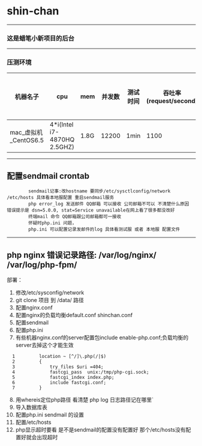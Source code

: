 # shin-chan
---
### 这是蜡笔小新项目的后台
---
### 压测环境
机器名子 | cpu | mem | 并发数 | 测试时间 |吞吐率(request/second) | 并发请求平均耗时(ms)| 
--- | --- |--- | --- | --- | --- | ---
mac_虚拟机_CentOS6.5|4*i(Intel i7-4870HQ 2.5GHZ)| 1.8G | 12200 | 1min | 1100 | 0.962
---
配置sendmail crontab 
---
```
        sendmail记事:改hostname 要同步/etc/sysctlconfig/network /etc/hosts 具体看本地服配置 重启sendmail服务
        php error_log 发送邮件 QQ邮箱 可以接收 公司邮箱不可以 不清楚什么原因 错误提示是 dsn=5.0.0, stat=Service unavailable在网上看了很多都没改好
        终端mail 命令 QQ邮箱跟公司邮箱都可一接收
        怀疑时php.ini 问题，  
        php.ini 可以配置记录发邮件的log 具体看测试服 或者 本地服 配置文件
```
---
php nginx 错误记录路径:
/var/log/nginx/
/var/log/php-fpm/
---
部署：
1. 修改/etc/sysconfig/network
2. git clone 项目 到 /data/ 路径
3. 配置nginx.conf
4. 配置nginx的负载均衡default.conf shinchan.conf
5. 配置sendmail
6. 配置php.ini
7. 有些机器nginx.conf的server配置包include enable-php.conf;负载均衡的server去掉这个才能生效
```
  1         location ~ [^/]\.php(/|$)
  2         {
  3             try_files $uri =404;
  4             fastcgi_pass  unix:/tmp/php-cgi.sock;
  5             fastcgi_index index.php;
  6             include fastcgi.conf;
  7         }
```
8. 用whereis定位php路径 看清楚 php log 日志路径记在哪里`
9. 导入数据库表
10. 配置php.ini sendmail 的设置
11. 配置/etc/hosts
12. php显示超时要看 是不是sendmail的配置没有配置好 那个/etc/hosts没有配置好就会出现超时

